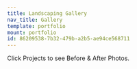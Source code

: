 ```yaml
---
title: Landscaping Gallery
nav_title: Gallery
template: portfolio
mount: portfolio
id: 86209538-7b32-479b-a2b5-ae94ce568711
---
```

Click Projects to see Before & After Photos.
